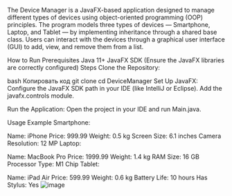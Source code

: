 The Device Manager is a JavaFX-based application designed to manage different types of devices using object-oriented programming (OOP) principles.
The program models three types of devices — Smartphone, Laptop, and Tablet — by implementing inheritance through a shared base class.
Users can interact with the devices through a graphical user interface (GUI) to add, view, and remove them from a list.


How to Run
Prerequisites
Java 11+
JavaFX SDK (Ensure the JavaFX libraries are correctly configured)
Steps
Clone the Repository:

bash
Копировать код
git clone <your-repository-link>
cd DeviceManager
Set Up JavaFX:
Configure the JavaFX SDK path in your IDE (like IntelliJ or Eclipse). Add the javafx.controls module.

Run the Application:
Open the project in your IDE and run Main.java.

Usage Example
Smartphone:

Name: iPhone
Price: 999.99
Weight: 0.5 kg
Screen Size: 6.1 inches
Camera Resolution: 12 MP
Laptop:

Name: MacBook Pro
Price: 1999.99
Weight: 1.4 kg
RAM Size: 16 GB
Processor Type: M1 Chip
Tablet:

Name: iPad Air
Price: 599.99
Weight: 0.6 kg
Battery Life: 10 hours
Has Stylus: Yes
![image](https://github.com/user-attachments/assets/80f5ca91-0126-4ef6-8c68-87284eb8bb02)
